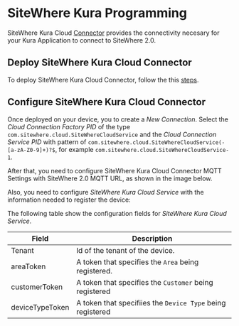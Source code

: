 # SiteWhere Kura Programming

SiteWhere Kura Cloud [Connector](https://github.com/sitewhere/sitewhere-kura)
provides the connectivity necesary for your Kura Application to connect to SiteWhere 2.0.

## Deploy SiteWhere Kura Cloud Connector

To deploy SiteWhere Kura Cloud Connector, follow the this [steps](https://eclipse.github.io/kura/dev/deploying-bundles.html).

## Configure SiteWhere Kura Cloud Connector

Once deployed on your device, you to create a _New Connection_. Select the _Cloud Connection Factory PID_
of the type `com.sitewhere.cloud.SiteWhereCloudService` and the _Cloud Connection Service PID_ with pattern of
`com.sitewhere.cloud.SiteWhereCloudService(-[a-zA-Z0-9]+)?$`, for example `com.sitewhere.cloud.SiteWhereCloudService-1`.

<InlineImage src="/images/guide/kura-new-connector.png" caption="SiteWhere Kura MQTT Settings"/>

After that, you need to configure SiteWhere Kura Cloud Connector MQTT Settings
with SiteWhere 2.0 MQTT URL, as shown in the image below.

<InlineImage src="/images/guide/kura-mqtt.png" caption="SiteWhere Kura MQTT Settings"/>

Also, you need to configure _SiteWhere Kura Cloud Service_ with the information needed to register the device:

<InlineImage src="/images/guide/kura-cloud.png" caption="SiteWhere Kura Cloud Connector"/>

The following table show the configuration fields for _SiteWhere Kura Cloud Service_.

| Field           | Description                                                |
| --------------- | ---------------------------------------------------------- |
| Tenant          | Id of the tenant of the device.                            |
| areaToken       | A token that specifies the `Area` being registered.        |
| customerToken   | A token that specifies the `Customer` being registered     |
| deviceTypeToken | A token that specifiies the `Device Type` being registered |
